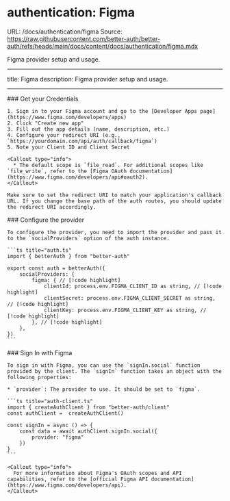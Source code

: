# authentication: Figma

URL: /docs/authentication/figma
Source: https://raw.githubusercontent.com/better-auth/better-auth/refs/heads/main/docs/content/docs/authentication/figma.mdx

Figma provider setup and usage.

---

title: Figma
description: Figma provider setup and usage.

---

<Steps>
  <Step>
    ### Get your Credentials

    1. Sign in to your Figma account and go to the [Developer Apps page](https://www.figma.com/developers/apps)
    2. Click "Create new app"
    3. Fill out the app details (name, description, etc.)
    4. Configure your redirect URI (e.g., `https://yourdomain.com/api/auth/callback/figma`)
    5. Note your Client ID and Client Secret

    <Callout type="info">
      * The default scope is `file_read`. For additional scopes like `file_write`, refer to the [Figma OAuth documentation](https://www.figma.com/developers/api#oauth2).
    </Callout>

    Make sure to set the redirect URI to match your application's callback URL. If you change the base path of the auth routes, you should update the redirect URI accordingly.

  </Step>

  <Step>
    ### Configure the provider

    To configure the provider, you need to import the provider and pass it to the `socialProviders` option of the auth instance.

    ```ts title="auth.ts"
    import { betterAuth } from "better-auth"

    export const auth = betterAuth({
        socialProviders: {
            figma: { // [!code highlight]
                clientId: process.env.FIGMA_CLIENT_ID as string, // [!code highlight]
                clientSecret: process.env.FIGMA_CLIENT_SECRET as string, // [!code highlight]
                clientKey: process.env.FIGMA_CLIENT_KEY as string, // [!code highlight]
            }, // [!code highlight]
        },
    })
    ```

  </Step>

  <Step>
    ### Sign In with Figma

    To sign in with Figma, you can use the `signIn.social` function provided by the client. The `signIn` function takes an object with the following properties:

    * `provider`: The provider to use. It should be set to `figma`.

    ```ts title="auth-client.ts"
    import { createAuthClient } from "better-auth/client"
    const authClient =  createAuthClient()

    const signIn = async () => {
        const data = await authClient.signIn.social({
            provider: "figma"
        })
    }
    ```

    <Callout type="info">
      For more information about Figma's OAuth scopes and API capabilities, refer to the [official Figma API documentation](https://www.figma.com/developers/api).
    </Callout>

  </Step>
</Steps>
